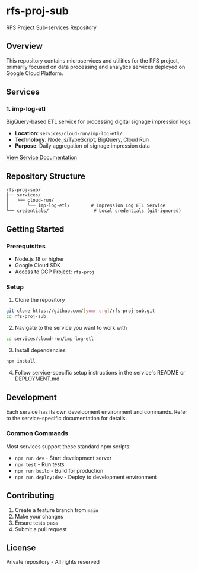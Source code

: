 # rfs-proj-sub

RFS Project Sub-services Repository

## Overview

This repository contains microservices and utilities for the RFS project, primarily focused on data processing and analytics services deployed on Google Cloud Platform.

## Services

### 1. imp-log-etl
BigQuery-based ETL service for processing digital signage impression logs.

- **Location**: `services/cloud-run/imp-log-etl/`
- **Technology**: Node.js/TypeScript, BigQuery, Cloud Run
- **Purpose**: Daily aggregation of signage impression data

[View Service Documentation](services/cloud-run/imp-log-etl/DEPLOYMENT.md)

## Repository Structure

```
rfs-proj-sub/
├── services/
│   └── cloud-run/
│       └── imp-log-etl/        # Impression Log ETL Service
└── credentials/                 # Local credentials (git-ignored)
```

## Getting Started

### Prerequisites

- Node.js 18 or higher
- Google Cloud SDK
- Access to GCP Project: `rfs-proj`

### Setup

1. Clone the repository
```bash
git clone https://github.com/[your-org]/rfs-proj-sub.git
cd rfs-proj-sub
```

2. Navigate to the service you want to work with
```bash
cd services/cloud-run/imp-log-etl
```

3. Install dependencies
```bash
npm install
```

4. Follow service-specific setup instructions in the service's README or DEPLOYMENT.md

## Development

Each service has its own development environment and commands. Refer to the service-specific documentation for details.

### Common Commands

Most services support these standard npm scripts:
- `npm run dev` - Start development server
- `npm test` - Run tests
- `npm run build` - Build for production
- `npm run deploy:dev` - Deploy to development environment

## Contributing

1. Create a feature branch from `main`
2. Make your changes
3. Ensure tests pass
4. Submit a pull request

## License

Private repository - All rights reserved